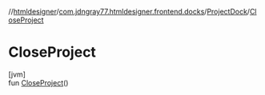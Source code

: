 //[htmldesigner](../../../index.md)/[com.jdngray77.htmldesigner.frontend.docks](../index.md)/[ProjectDock](index.md)/[CloseProject](-close-project.md)

# CloseProject

[jvm]\
fun [CloseProject](-close-project.md)()
